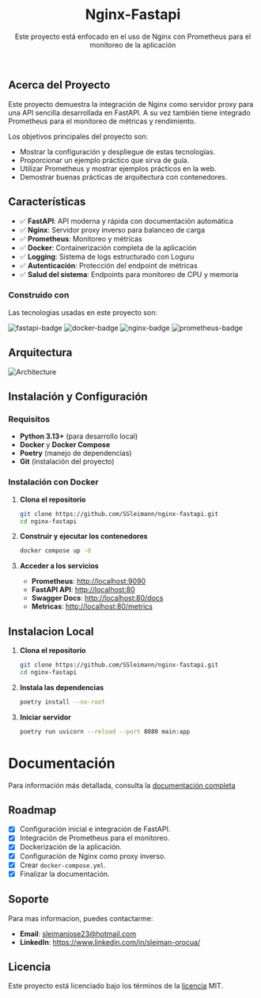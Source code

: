 <div>
    <h1 align="center">Nginx-Fastapi</h1>
    <p align="center">Este proyecto está enfocado en el uso de Nginx con Prometheus para el monitoreo de la aplicación</p>
</div>
<br/>

## Acerca del Proyecto

Este proyecto demuestra la integración de Nginx como servidor proxy para una API sencilla desarrollada en FastAPI. A su vez también tiene integrado Prometheus para el monitoreo de métricas y rendimiento.

Los objetivos principales del proyecto son:

- Mostrar la configuración y despliegue de estas tecnologías.
- Proporcionar un ejemplo práctico que sirva de guía.
- Utilizar Prometheus y mostrar ejemplos prácticos en la web.
- Demostrar buenas prácticas de arquitectura con contenedores.

## Características

- ✅ **FastAPI**: API moderna y rápida con documentación automática
- ✅ **Nginx**: Servidor proxy inverso para balanceo de carga
- ✅ **Prometheus**: Monitoreo y métricas
- ✅ **Docker**: Containerización completa de la aplicación
- ✅ **Logging**: Sistema de logs estructurado con Loguru
- ✅ **Autenticación**: Protección del endpoint de métricas
- ✅ **Salud del sistema**: Endpoints para monitoreo de CPU y memoria

### Construido con

Las tecnologias usadas en este proyecto son:

![fastapi-badge] ![docker-badge] ![nginx-badge] ![prometheus-badge]

## Arquitectura

![Architecture](docs/architecture.png)

## Instalación y Configuración

### Requisitos

- **Python 3.13+** (para desarrollo local)
- **Docker** y **Docker Compose**
- **Poetry** (manejo de dependencias)
- **Git** (instalación del proyecto)

### Instalación con Docker

1. **Clona el repositorio**

    ```bash
    git clone https://github.com/SSleimann/nginx-fastapi.git
    cd nginx-fastapi
    ```

2. **Construir y ejecutar los contenedores**

    ```bash
    docker compose up -d
    ```

3. **Acceder a los servicios**

   - **Prometheus**: <http://localhost:9090>
   - **FastAPI API**: <http://localhost:80>
   - **Swagger Docs**: <http://localhost:80/docs>
   - **Metricas**: <http://localhost:80/metrics>

## Instalacion Local

1. **Clona el repositorio**

    ```bash
    git clone https://github.com/SSleimann/nginx-fastapi.git
    cd nginx-fastapi
    ```

2. **Instala las dependencias**

    ```bash
    poetry install --no-root
    ```

3. **Iniciar servidor**

    ```bash
    poetry run uvicorn --reload --port 8080 main:app
    ```

# Documentación

Para información más detallada, consulta la [documentación completa](docs/)

## Roadmap

- [x] Configuración inicial e integración de FastAPI.
- [x] Integración de Prometheus para el monitoreo.
- [x] Dockerización de la aplicación.
- [x] Configuración de Nginx como proxy inverso.
- [x] Crear `docker-compose.yml`.
- [x] Finalizar la documentación.

## Soporte

Para mas informacion, puedes contactarme:

- **Email**: <sleimanjose23@hotmail.com>
- **LinkedIn**: <https://www.linkedin.com/in/sleiman-orocua/>

## Licencia

Este proyecto está licenciado bajo los términos de la [licencia](LICENSE) MIT.

<!-- Badges -->
[docker-badge]: https://img.shields.io/badge/docker-%230db7ed.svg?style=for-the-badge&logo=docker&logoColor=white
[fastapi-badge]: https://img.shields.io/badge/FastAPI-005571?style=for-the-badge&logo=fastapi
[nginx-badge]: https://img.shields.io/badge/Nginx-009639?logo=nginx&logoColor=white&style=for-the-badge
[prometheus-badge]: https://img.shields.io/badge/Prometheus-E6522C?style=for-the-badge&logo=Prometheus&logoColor=white